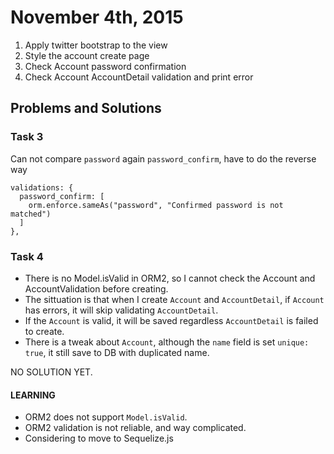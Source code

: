 # November 4th, 2015

1. Apply twitter bootstrap to the view
2. Style the account create page
3. Check Account password confirmation
4. Check Account AccountDetail validation and print error

## Problems and Solutions
### Task 3

Can not compare `password` again `password_confirm`, have to do the reverse way

    validations: {
      password_confirm: [
        orm.enforce.sameAs("password", "Confirmed password is not matched")
      ]
    },

### Task 4 

- There is no Model.isValid in ORM2, so I cannot check the Account and AccountValidation before creating.
- The sittuation is that when I create `Account` and `AccountDetail`, if `Account` has errors, it will skip validating `AccountDetail`.
- If the `Account` is valid, it will be saved regardless `AccountDetail` is failed to create.
- There is a tweak about `Account`, although the `name`  field is set `unique: true`, it still save to DB with duplicated name.

NO SOLUTION YET.

#### LEARNING

- ORM2 does not support `Model.isValid`.
- ORM2 validation is not reliable, and way complicated.
- Considering to move to Sequelize.js
